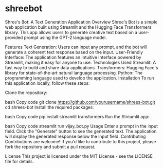# shreebot
Shree's Bot: A Text Generation Application
Overview
Shree's Bot is a simple web application built using Streamlit and the Hugging Face Transformers library. This app allows users to generate creative text based on a user-provided prompt using the GPT-2 language model.

Features
Text Generation: Users can input any prompt, and the bot will generate a coherent text response based on the input.
User-Friendly Interface: The application features an intuitive interface powered by Streamlit, making it easy for anyone to use.
Technologies Used
Streamlit: A fast way to build and share data applications.
Transformers: Hugging Face's library for state-of-the-art natural language processing.
Python: The programming language used to develop the application.
Installation
To run this application locally, follow these steps:

Clone the repository:

bash
Copy code
git clone https://github.com/yourusername/shrees-bot.git
cd shrees-bot
Install the required packages:

bash
Copy code
pip install streamlit transformers
Run the Streamlit app:

bash
Copy code
streamlit run vijay_bot.py
Usage
Enter a prompt in the input field.
Click the "Generate" button to see the generated text.
The application will display the generated response below the input field.
Contributing
Contributions are welcome! If you'd like to contribute to this project, please fork the repository and submit a pull request.

License
This project is licensed under the MIT License - see the LICENSE file for details.
